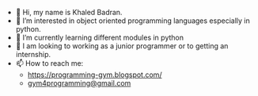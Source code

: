 - 👋 Hi, my name is Khaled Badran.
- 👀 I’m interested in object oriented programming languages especially in python.
- 🌱 I’m currently learning different modules in python
- 💞️ I am looking to working as a junior programmer or to getting an internship.
- 📫 How to reach me:
  - https://programming-gym.blogspot.com/
  - gym4programming@gmail.com
  

